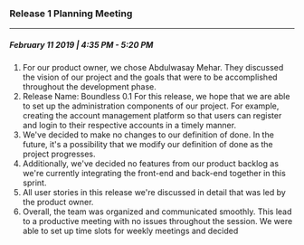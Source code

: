 ### Release 1 Planning Meeting
---
##### February 11 2019 | 4:35 PM - 5:20 PM

1. For our product owner, we chose Abdulwasay Mehar. They discussed the vision of our project and the goals that were to be accomplished throughout the development phase. 
2. Release Name: Boundless 0.1
   	For this release, we hope that we are able to set up the administration components of our project. For example, creating the account management platform so that users can register and login to their respective accounts in a timely manner. 
3.  We've decided to make no changes to our definition of done. In the future, it's a possibility that we modify our definition of done as the project progresses. 
4. Additionally, we've decided no features from our product backlog as we're currently integrating the front-end and back-end together in this sprint.
5. All user stories in this release we're discussed in detail that was led by the product owner. 
6. Overall, the team was organized and communicated smoothly. This lead to a productive meeting with no issues throughout the session. We were able to set up time slots for weekly meetings and decided 


